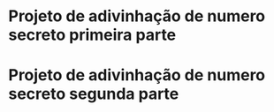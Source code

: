 <title>Projetos em JavaScript</title>

<h1>Projeto de adivinhação de numero secreto primeira parte</h1>

<h1>Projeto de adivinhação de numero secreto segunda parte</h1>
